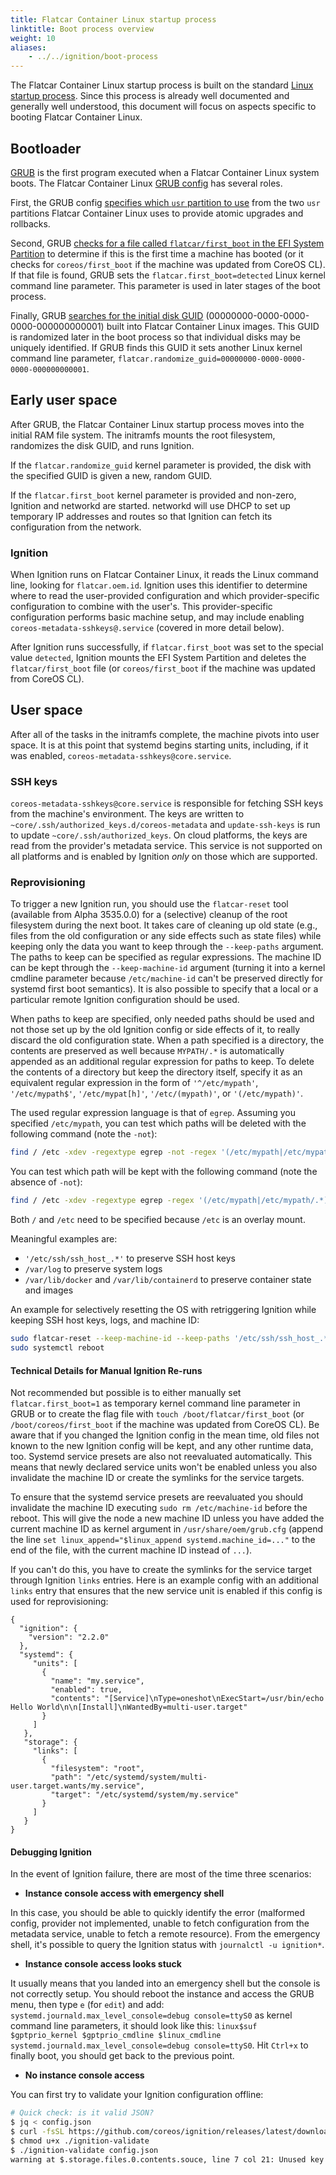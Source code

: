 ```yaml
---
title: Flatcar Container Linux startup process
linktitle: Boot process overview
weight: 10
aliases:
    - ../../ignition/boot-process
---
```


The Flatcar Container Linux startup process is built on the standard [Linux startup process][linux-startup]. Since this process is already well documented and generally well understood, this document will focus on aspects specific to booting Flatcar Container Linux.

## Bootloader

[GRUB][grub] is the first program executed when a Flatcar Container Linux system boots. The Flatcar Container Linux [GRUB config][grub-config] has several roles.

First, the GRUB config [specifies which `usr` partition to use][gptprio.next] from the two `usr` partitions Flatcar Container Linux uses to provide atomic upgrades and rollbacks.

Second, GRUB [checks for a file called `flatcar/first_boot` in the EFI System Partition][check-file] to determine if this is the first time a machine has booted (or it checks for `coreos/first_boot` if the machine was updated from CoreOS CL). If that file is found, GRUB sets the `flatcar.first_boot=detected` Linux kernel command line parameter. This parameter is used in later stages of the boot process.

Finally, GRUB [searches for the initial disk GUID][search-guid] (00000000-0000-0000-0000-000000000001) built into Flatcar Container Linux images. This GUID is randomized later in the boot process so that individual disks may be uniquely identified. If GRUB finds this GUID it sets another Linux kernel command line parameter, `flatcar.randomize_guid=00000000-0000-0000-0000-000000000001`.

## Early user space

After GRUB, the Flatcar Container Linux startup process moves into the initial RAM file system. The initramfs mounts the root filesystem, randomizes the disk GUID, and runs Ignition.

If the `flatcar.randomize_guid` kernel parameter is provided, the disk with the specified GUID is given a new, random GUID.

If the `flatcar.first_boot` kernel parameter is provided and non-zero, Ignition and networkd are started. networkd will use DHCP to set up temporary IP addresses and routes so that Ignition can fetch its configuration from the network.

### Ignition

When Ignition runs on Flatcar Container Linux, it reads the Linux command line, looking for `flatcar.oem.id`. Ignition uses this identifier to determine where to read the user-provided configuration and which provider-specific configuration to combine with the user's. This provider-specific configuration performs basic machine setup, and may include enabling `coreos-metadata-sshkeys@.service` (covered in more detail below).

After Ignition runs successfully, if `flatcar.first_boot` was set to the special value `detected`, Ignition mounts the EFI System Partition and deletes the `flatcar/first_boot` file (or `coreos/first_boot` if the machine was updated from CoreOS CL).

## User space

After all of the tasks in the initramfs complete, the machine pivots into user space. It is at this point that systemd begins starting units, including, if it was enabled, `coreos-metadata-sshkeys@core.service`.

### SSH keys

`coreos-metadata-sshkeys@core.service` is responsible for fetching SSH keys from the machine's environment. The keys are written to `~core/.ssh/authorized_keys.d/coreos-metadata` and `update-ssh-keys` is run to update `~core/.ssh/authorized_keys`. On cloud platforms, the keys are read from the provider's metadata service. This service is not supported on all platforms and is enabled by Ignition *only* on those which are supported.

### Reprovisioning

To trigger a new Ignition run, you should use the `flatcar-reset` tool (available from Alpha 3535.0.0) for a (selective) cleanup of the root filesystem during the next boot. It takes care of cleaning up old state (e.g., files from the old configuration or any side effects such as state files) while keeping only the data you want to keep through the `--keep-paths` argument. The paths to keep can be specified as regular expressions. The machine ID can be kept through the `--keep-machine-id` argument (turning it into a kernel cmdline parameter because `/etc/machine-id` can't be preserved directly for systemd first boot semantics). It is also possible to specify that a local or a particular remote Ignition configuration should be used.

When paths to keep are specified, only needed paths should be used and not those set up by the old Ignition config or side effects of it, to really discard the old configuration state. When a path specified is a directory, the contents are preserved as well because `MYPATH/.*` is automatically appended as an additional regular expression for paths to keep.
To delete the contents of a directory but keep the directory itself, specify it as an equivalent regular expression in the form of `'^/etc/mypath'`, `'/etc/mypath$'`, `'/etc/mypat[h]'`, `'/etc/(mypath)'`, or `'(/etc/mypath)'`.

The used regular expression language is that of `egrep`. Assuming you specified `/etc/mypath`, you can test which paths will be deleted with the following command (note the `-not`):

```sh
find / /etc -xdev -regextype egrep -not -regex '(/etc/mypath|/etc/mypath/.*)'
```

You can test which path will be kept with the following command (note the absence of `-not`):

```sh
find / /etc -xdev -regextype egrep -regex '(/etc/mypath|/etc/mypath/.*)'
```

Both `/` and `/etc` need to be specified because `/etc` is an overlay mount.

Meaningful examples are:

- `'/etc/ssh/ssh_host_.*'` to preserve SSH host keys
- `/var/log` to preserve system logs
- `/var/lib/docker` and `/var/lib/containerd` to preserve container state and images

An example for selectively resetting the OS with retriggering Ignition while keeping SSH host keys, logs, and machine ID:

```sh
sudo flatcar-reset --keep-machine-id --keep-paths '/etc/ssh/ssh_host_.*' /var/log
sudo systemctl reboot
```

#### Technical Details for Manual Ignition Re-runs

Not recommended but possible is to either manually set `flatcar.first_boot=1` as temporary kernel command line parameter in GRUB or to create the flag file with `touch /boot/flatcar/first_boot` (or `/boot/coreos/first_boot` if the machine was updated from CoreOS CL).
Be aware that if you changed the Ignition config in the mean time, old files not known to the new Ignition config will be kept, and any other runtime data, too.
Systemd service presets are also not reevaluated automatically. This means that newly declared service units won't be enabled unless you also invalidate the machine ID or create the symlinks for the service targets.

To ensure that the systemd service presets are reevaluated you should invalidate the machine ID executing `sudo rm /etc/machine-id` before the reboot. This will give the node a new machine ID unless you have added the current machine ID as kernel argument in `/usr/share/oem/grub.cfg` (append the line `set linux_append="$linux_append systemd.machine_id=..."` to the end of the file, with the current machine ID instead of `...`).

If you can't do this, you have to create the symlinks for the service target through Ignition `links` entries.
Here is an example config with an additional `links` entry that ensures that the new service unit is enabled if this config is used for reprovisioning:

```
{
  "ignition": {
    "version": "2.2.0"
  },
  "systemd": {
     "units": [
       {
         "name": "my.service",
         "enabled": true,
         "contents": "[Service]\nType=oneshot\nExecStart=/usr/bin/echo Hello World\n\n[Install]\nWantedBy=multi-user.target"
       }
     ]
   },
   "storage": {
     "links": [
       {
         "filesystem": "root",
         "path": "/etc/systemd/system/multi-user.target.wants/my.service",
         "target": "/etc/systemd/system/my.service"
       }
     ]
   }
}
```

#### Debugging Ignition

In the event of Ignition failure, there are most of the time three scenarios:
* **Instance console access with emergency shell**

In this case, you should be able to quickly identify the error (malformed config, provider not implemented, unable to fetch configuration from the metadata service, unable to fetch a remote resource). From the emergency shell, it's possible to query the Ignition status with `journalctl -u ignition*`.
* **Instance console access looks stuck**

It usually means that you landed into an emergency shell but the console is not correctly setup. You should reboot the instance and access the GRUB menu, then type `e` (for `edit`) and add: `systemd.journald.max_level_console=debug console=ttyS0` as kernel command line parameters, it should look like this: `linux$suf $gptprio_kernel $gptprio_cmdline $linux_cmdline systemd.journald.max_level_console=debug console=ttyS0`. Hit `Ctrl+x` to finally boot, you should get back to the previous point.
* **No instance console access**

You can first try to validate your Ignition configuration offline:
```bash
# Quick check: is it valid JSON?
$ jq < config.json
$ curl -fsSL https://github.com/coreos/ignition/releases/latest/download/ignition-validate-x86_64-linux -o ignition-validate
$ chmod u+x ./ignition-validate
$ ./ignition-validate config.json
warning at $.storage.files.0.contents.souce, line 7 col 21: Unused key souce
```

[check-file]: https://github.com/flatcar/scripts/blob/80e49d190ff99e8c489bbf420dc2bc248ae553e3/build_library/grub.cfg#L68-L74
[gptprio.next]: https://github.com/flatcar/scripts/blob/80e49d190ff99e8c489bbf420dc2bc248ae553e3/build_library/grub.cfg#L128
[grub]: https://www.gnu.org/software/grub/
[grub-config]: https://github.com/flatcar/scripts/blob/80e49d190ff99e8c489bbf420dc2bc248ae553e3/build_library/grub.cfg
[linux-startup]: https://en.wikipedia.org/wiki/Linux_startup_process
[search-guid]: https://github.com/flatcar/scripts/blob/9e1c23f3f44d2751076e770f43f7a6db05d49652/build_library/grub.cfg#L73-L78
